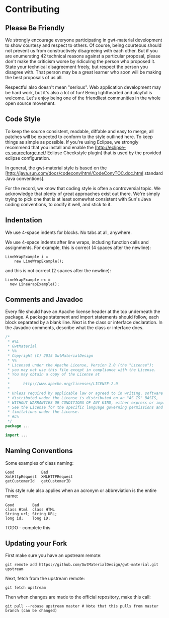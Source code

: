 # Contributing

## Please Be Friendly

We strongly encourage everyone participating in gwt-material development to show courtesy and respect to others. Of course, being courteous should not prevent us from constructively disagreeing with each other. But if you are enumerating 42 technical reasons against a particular proposal, please don't make the criticism worse by ridiculing the person who proposed it. State your technical disagreement freely, but respect the person you disagree with. That person may be a great learner who soon will be making the best proposals of us all.

Respectful also doesn't mean "serious". Web application development may be hard work, but it's also a lot of fun! Being lighthearted and playful is welcome. Let's enjoy being one of the friendliest communities in the whole open source movement.

## Code Style

To keep the source consistent, readable, diffable and easy to merge, all patches will be expected to conform to the style outlined here. To keep things as simple as possible. If you're using Eclipse, we strongly recommend that you install and enable the [http://eclipse-cs.sourceforge.net/ Eclipse Checkstyle plugin] that is used by the provided eclipse configuration.

In general, the gwt-material style is based on the [http://java.sun.com/docs/codeconv/html/CodeConvTOC.doc.html standard Java conventions].

For the record, we know that coding style is often a controversial topic. We acknowledge that plenty of great approaches exist out there. We're simply trying to pick one that is at least somewhat consistent with Sun's Java coding conventions, to codify it well, and stick to it.

## Indentation

We use 4-space indents for blocks. No tabs at all, anywhere.

We use 4-space indents after line wraps, including function calls and assignments. For example, this is correct (4 spaces after the newline):
```
LineWrapExample i =
    new LineWrapExample();
```

and this is not correct (2 spaces after the newline):
```
LineWrapExample ex =
  new LineWrapExample();
```

## Comments and Javadoc

Every file should have an Apache license header at the top underneath the package. A package statement and import statements should follow, each block separated by a blank line. Next is the class or interface declaration. In the Javadoc comments, describe what the class or interface does.

```java
/*
 * #%L
 * GwtMaterial
 * %%
 * Copyright (C) 2015 GwtMaterialDesign
 * %%
 * Licensed under the Apache License, Version 2.0 (the "License");
 * you may not use this file except in compliance with the License.
 * You may obtain a copy of the License at
 * 
 *      http://www.apache.org/licenses/LICENSE-2.0
 * 
 * Unless required by applicable law or agreed to in writing, software
 * distributed under the License is distributed on an "AS IS" BASIS,
 * WITHOUT WARRANTIES OR CONDITIONS OF ANY KIND, either express or implied.
 * See the License for the specific language governing permissions and
 * limitations under the License.
 * #L%
 */
package ...

import ...
```

## Naming Conventions

Some examples of class naming:
```
Good	        Bad
XmlHttpRequest	XMLHTTPRequest
getCustomerId	getCustomerID
```
This style rule also applies when an acronym or abbreviation is the entire name:

```
Good	    Bad
class Html	class HTML
String url;	String URL;
long id;	long ID;
```

TODO - complete this

## Updating your Fork
First make sure you have an upstream remote:
```
git remote add https://github.com/GwtMaterialDesign/gwt-material.git upstream
```

Next, fetch from the upstream remote:
```
git fetch upstream
```

Then when changes are made to the official repository, make this call:
```
git pull --rebase upstream master # Note that this pulls from master branch (can be changed)
```
